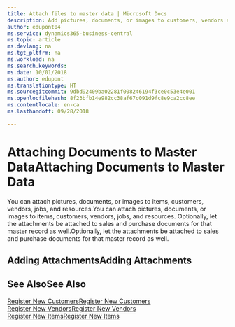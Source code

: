 ```yaml
---
title: Attach files to master data | Microsoft Docs
description: Add pictures, documents, or images to customers, vendors and other master records, and let them be attached to invoices as well.
author: edupont04
ms.service: dynamics365-business-central
ms.topic: article
ms.devlang: na
ms.tgt_pltfrm: na
ms.workload: na
ms.search.keywords: 
ms.date: 10/01/2018
ms.author: edupont
ms.translationtype: HT
ms.sourcegitcommit: 9dbd92409ba02281f008246194f3ce0c53e4e001
ms.openlocfilehash: 8f23bfb14e982cc38af67c091d9fc8e9ca2cc8ee
ms.contentlocale: en-ca
ms.lasthandoff: 09/28/2018

---
```

# <a name="attaching-documents-to-master-data"></a><span data-ttu-id="fd2fd-103">Attaching Documents to Master Data</span><span class="sxs-lookup"><span data-stu-id="fd2fd-103">Attaching Documents to Master Data</span></span>
<span data-ttu-id="fd2fd-104">You can attach pictures, documents, or images to items, customers, vendors, jobs, and resources.</span><span class="sxs-lookup"><span data-stu-id="fd2fd-104">You can attach pictures, documents, or images to items, customers, vendors, jobs, and resources.</span></span> <span data-ttu-id="fd2fd-105">Optionally, let the attachments be attached to sales and purchase documents for that master record as well.</span><span class="sxs-lookup"><span data-stu-id="fd2fd-105">Optionally, let the attachments be attached to sales and purchase documents for that master record as well.</span></span>  

## <a name="adding-attachments"></a><span data-ttu-id="fd2fd-106">Adding Attachments</span><span class="sxs-lookup"><span data-stu-id="fd2fd-106">Adding Attachments</span></span>


## <a name="see-also"></a><span data-ttu-id="fd2fd-107">See Also</span><span class="sxs-lookup"><span data-stu-id="fd2fd-107">See Also</span></span>
[<span data-ttu-id="fd2fd-108">Register New Customers</span><span class="sxs-lookup"><span data-stu-id="fd2fd-108">Register New Customers</span></span>](sales-how-register-new-customers.md)  
[<span data-ttu-id="fd2fd-109">Register New Vendors</span><span class="sxs-lookup"><span data-stu-id="fd2fd-109">Register New Vendors</span></span>](purchasing-how-register-new-vendors.md)  
[<span data-ttu-id="fd2fd-110">Register New Items</span><span class="sxs-lookup"><span data-stu-id="fd2fd-110">Register New Items</span></span>](inventory-how-register-new-items.md)  


